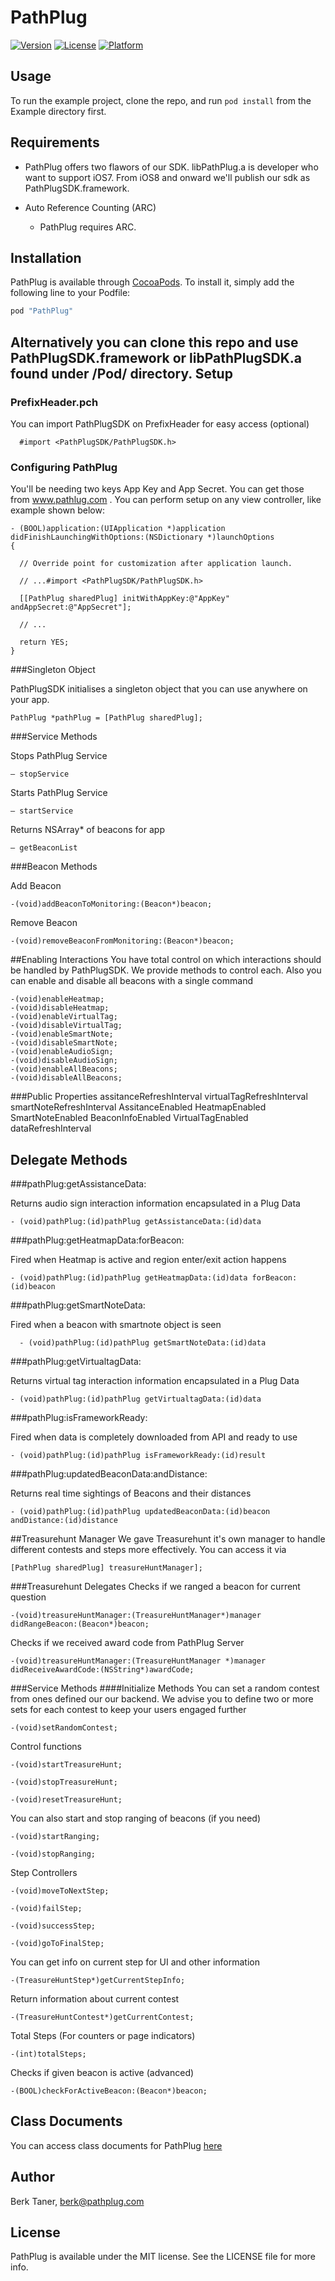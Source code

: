 # PathPlug


[![Version](https://img.shields.io/cocoapods/v/PathPlug.svg?style=flat)](http://cocoapods.org/pods/PathPlug)
[![License](https://img.shields.io/cocoapods/l/PathPlug.svg?style=flat)](http://cocoapods.org/pods/PathPlug)
[![Platform](https://img.shields.io/cocoapods/p/PathPlug.svg?style=flat)](http://cocoapods.org/pods/PathPlug)

## Usage

To run the example project, clone the repo, and run `pod install` from the Example directory first.

## Requirements
- PathPlug offers two flawors of our SDK. 
libPathPlug.a is developer who want to support iOS7.  From iOS8 and onward we'll publish our sdk as PathPlugSDK.framework.

- Auto Reference Counting (ARC)

  - PathPlug requires ARC.

## Installation

PathPlug is available through [CocoaPods](http://cocoapods.org). To install
it, simply add the following line to your Podfile:

```ruby
pod "PathPlug"
```

Alternatively you can clone this repo and use PathPlugSDK.framework or libPathPlugSDK.a found under /Pod/ directory.
Setup
----------------------------------
### PrefixHeader.pch
You can import PathPlugSDK on PrefixHeader for easy access (optional)

      #import <PathPlugSDK/PathPlugSDK.h>


### Configuring PathPlug

You'll be needing two keys App Key and App Secret. You can get those from www.pathlug.com . You can perform setup on any view controller, like example shown below:


    - (BOOL)application:(UIApplication *)application didFinishLaunchingWithOptions:(NSDictionary *)launchOptions
    {

      // Override point for customization after application launch.

      // ...#import <PathPlugSDK/PathPlugSDK.h>

      [[PathPlug sharedPlug] initWithAppKey:@"AppKey" andAppSecret:@"AppSecret"];

      // ...

      return YES;
    }

###Singleton Object

PathPlugSDK initialises a singleton object that you can use anywhere on your app.

  	PathPlug *pathPlug = [PathPlug sharedPlug];

###Service Methods

 Stops PathPlug Service

    – stopService

Starts PathPlug Service

    – startService

Returns NSArray* of beacons for app

    – getBeaconList

###Beacon Methods

Add Beacon

	-(void)addBeaconToMonitoring:(Beacon*)beacon;
Remove Beacon

	-(void)removeBeaconFromMonitoring:(Beacon*)beacon;

##Enabling Interactions
You have total control on which interactions should be handled by PathPlugSDK. We provide methods to control each. Also you can enable and disable all beacons with a single command

	-(void)enableHeatmap;
	-(void)disableHeatmap;
	-(void)enableVirtualTag;
	-(void)disableVirtualTag;
	-(void)enableSmartNote;
	-(void)disableSmartNote;
	-(void)enableAudioSign;
	-(void)disableAudioSign;
	-(void)enableAllBeacons;
	-(void)disableAllBeacons;


###Public Properties
    assitanceRefreshInterval
    virtualTagRefreshInterval
    smartNoteRefreshInterval
    AssitanceEnabled
    HeatmapEnabled
    SmartNoteEnabled
    BeaconInfoEnabled
    VirtualTagEnabled
    dataRefreshInterval


Delegate Methods
---------------------

###pathPlug:getAssistanceData:

Returns audio sign interaction information encapsulated in a Plug Data

    - (void)pathPlug:(id)pathPlug getAssistanceData:(id)data

###pathPlug:getHeatmapData:forBeacon:

Fired when Heatmap is active and region enter/exit action happens

    - (void)pathPlug:(id)pathPlug getHeatmapData:(id)data forBeacon:(id)beacon

###pathPlug:getSmartNoteData:

Fired when a beacon with smartnote object is seen

      - (void)pathPlug:(id)pathPlug getSmartNoteData:(id)data

###pathPlug:getVirtualtagData:

Returns virtual tag interaction information encapsulated in a Plug Data

    - (void)pathPlug:(id)pathPlug getVirtualtagData:(id)data


###pathPlug:isFrameworkReady:

Fired when data is completely downloaded from API and ready to use

    - (void)pathPlug:(id)pathPlug isFrameworkReady:(id)result

###pathPlug:updatedBeaconData:andDistance:

Returns real time sightings of Beacons and their distances

    - (void)pathPlug:(id)pathPlug updatedBeaconData:(id)beacon andDistance:(id)distance
	

##Treasurehunt Manager
We gave Treasurehunt it's own manager to handle different contests and steps more effectively.
You can access it via

	[PathPlug sharedPlug] treasureHuntManager];
	
###Treasurehunt Delegates
Checks if we ranged a beacon for current question

	-(void)treasureHuntManager:(TreasureHuntManager*)manager didRangeBeacon:(Beacon*)beacon;
Checks if we received award code from PathPlug Server

	-(void)treasureHuntManager:(TreasureHuntManager *)manager didReceiveAwardCode:(NSString*)awardCode;
	
###Service Methods
####Initialize Methods 
You can set a random contest from ones defined our our backend. We advise you to define two or more sets for each contest to keep your users engaged further

	-(void)setRandomContest;

Control functions

	-(void)startTreasureHunt;

	-(void)stopTreasureHunt;
	
	-(void)resetTreasureHunt;

You can also start and stop ranging of beacons (if you need)

	-(void)startRanging;

	-(void)stopRanging;

Step Controllers

	-(void)moveToNextStep;

	-(void)failStep;
	
	-(void)successStep;
	
	-(void)goToFinalStep;

You can get info on current step for UI and other information

	-(TreasureHuntStep*)getCurrentStepInfo;
Return information about current contest

	-(TreasureHuntContest*)getCurrentContest;
Total Steps (For counters or page indicators)

	-(int)totalSteps;
Checks if given beacon is active (advanced)

	-(BOOL)checkForActiveBeacon:(Beacon*)beacon;


Class Documents
---------------------

You can access class documents for PathPlug [here](http://www.pathplug.com/public/documentation/ios/index.html)


## Author

Berk Taner, berk@pathplug.com

## License

PathPlug is available under the MIT license. See the LICENSE file for more info.
